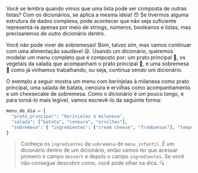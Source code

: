 Você se lembra quando vimos que uma lista pode ser composta de outras listas? Com os dicionários, se aplica a mesma ideia! :hushed: Se tivermos alguma estrutura de dados complexa, pode acontecer que não seja suficiente representá-la apenas por meio de strings, números, booleanos e listas, mas precisaremos de _outro_ dicionário dentro.

Você não pode viver de sobremesas! Bom, talvez sim, mas vamos continuar com uma alimentação saudável :stuck_out_tongue_winking_eye:. Usando um dicionário, queremos modelar um menu completo que é composto por: um prato principal :curry:, os vegetais da salada que acompanham o prato principal :tomato:, e uma sobremesa :custard: como já vínhamos trabalhando, ou seja, continua sendo um dicionário.

O exemplo a seguir mostra um menu com berinjelas à milanesa como prato principal, uma salada de batata, cenoura e ervilhas como acompanhamento e um cheesecake de sobremesa. Como o dicionário é um pouco longo, e para torná-lo mais legível, vamos escrevê-lo da seguinte forma:


``` python
menu_do_dia = {
  "prato_principal": "berinjelas à milanesa",
  "salada": ["batata", "cenoura", "ervilhas"],
  "sobremesa": { "ingredientes": ["cream cheese", "framboesas"], "tempo_de_cozimento": 80 }
}
```

> Conheça os `ingredientes` da `sobremesa` do `menu_infantil`. É um dicionário dentro de um dicionário, então vamos ter que acessar primeiro o campo `dessert` e depois o campo `ingredientes`. Se você não consegue descobrir como, você pode olhar na dica. :mag:
